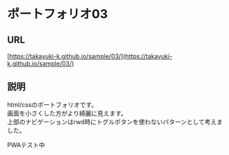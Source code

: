# ポートフォリオ03

## URL
[https://takayuki-k.github.io/sample/03/](https://takayuki-k.github.io/sample/03/)  

## 説明
html/cssのポートフォリオです。  
画面を小さくした方がより綺麗に見えます。  
上部のナビゲーションはrwd時にトグルボタンを使わないパターンとして考えました。  

PWAテスト中  